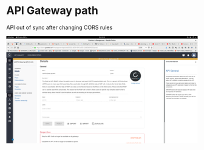 # API Gateway path


API out of sync after changing CORS rules 

![out of sync](https://github.com/Jean-Baptiste-Lasselle/for-fellow-developers/raw/master/docuementation/impr.ecrans/gravitee/GRAVITEE_API_OUT_OF_SYNC_2020-07-10%2022-22-14.png)
